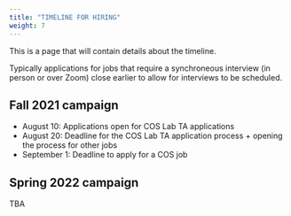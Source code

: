 ```yaml
---
title: "TIMELINE FOR HIRING"
weight: 7
---
```


This is a page that will contain details about the timeline.

Typically applications for jobs that require a synchroneous interview (in person or over Zoom) close earlier to allow for interviews to be scheduled.

## Fall 2021 campaign

- August 10: Applications open for COS Lab TA applications
- August 20: Deadline for the COS Lab TA application process + opening the process for other jobs
- September 1: Deadline to apply for a COS job

## Spring 2022 campaign

TBA
